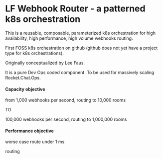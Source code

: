 # LF Webhook Router - a patterned k8s orchestration

This is a reusable, composable, parameterized k8s orchestration for high availability, high performance, high volume webhooks routing.

First FOSS k8s orchestration on github (github does not yet have a project type for k8s orchestrations).

Originally conceptualized by Lee Faus.

It is a pure Dev Ops coded component.  To be used for massively scaling Rocket.Chat.Ops.

#### Capacity objective

from 1,000 webhooks per second, routing to 10,000 rooms

TO

100,000 webhooks per second, routing to 1,000,000 rooms

#### Performance objective

worse case route under 1 ms


routing  
